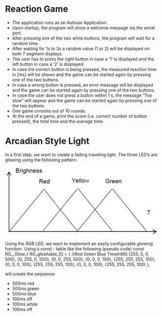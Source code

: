 # Reaction Game
- The application runs as an Autosar Application.
- Upon startup, the program will show a welcome message via the serial port.
- After pressing one of the two white buttons, the program will wait for a random time.
- After waiting for 1s to 3s a random value (1 or 2) will be displayed on both 7 segment displays.
- The user has to press the right button in case a ‘1’ is displayed and the left button in case a ‘2’ is displayed.
- In case the correct button is being pressed, the measured reaction time in [ms] will be shown and the game can be started again by pressing one of the two buttons.
- In case a wrong button is pressed, an error message will be displayed and the game can be started again by pressing one of the two buttons.
- In case the user does not press a button within 1 s, the message “Too slow” will appear and the game can be started again by pressing one of the two buttons.
- One game consists out of 10 rounds.
- At the end of a game, print the score (i.e. correct number of button pressed), the total time and the average time.

# Arcadian Style Light
In a first step, we want to create a fading traveling light. The three LED’s are glowing using the following pattern:
![Arcadian Light Pattern](/ReactionGame/Images/arcadian.png)

Using the RGB LED, we want to implement an easily configurable glowing function. Using a const - table like the following (pseudo code)
const RG__Glow_t RG_glowtable_1[] = {
//Red Green Blue TimeInMS
{255, 0, 0, 500},
{0, 255, 0, 500},
{0, 0, 255, 500},
{0, 0, 0, 100},
{255, 255, 255, 100},
{0, 0, 0, 100},
{255, 255, 255, 100},
{0, 0, 0, 100},
{255, 255, 255, 100}
};

will create the sequence:
- 500ms red
- 500ms green
- 500ms blue
- 100ms off
- 100ms white
- 100ms off
